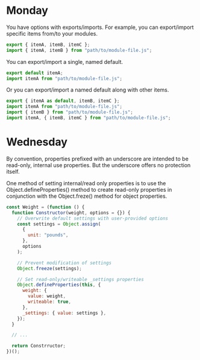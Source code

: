 # Monday

You have options with exports/imports. For example, you can export/import
specific items from/to your modules.

```js
export { itemA, itemB, itemC };
import { itemA, itemB } from "path/to/module-file.js";
```

You can export/import a single, named default.

```js
export default itemA;
import itemA from "path/to/module-file.js";
```

Or you can export/import a named default along with other items.

```js
export { itemA as default, itemB, itemC };
import itemA from "path/to/module-file.js";
import { itemB } from "path/to/module-file.js";
import itemA, { itemB, itemC } from "path/to/module-file.js";
```

# Wednesday

By convention, properties prefixed with an underscore are intended to be
read-only, internal use properties. But the underscore offers no protection
itself.

One method of setting internal/read only properties is to use the
Object.defineProperties() method to create read-only properties in conjunction
with the Object.freze() method for object properties.

```js
const Weight = (function () {
  function Constructor(weight, options = {}) {
    // Overwrite default settings with user-provided options
    const settings = Object.assign(
      {
        unit: "pounds",
      },
      options
    );

    // Prevent modification of settings
    Object.freeze(settings);

    // Set read-only/writeable _settings properties
    Object.defineProperties(this, {
      weight: {
        value: weight,
        writeable: true,
      },
      _settings: { value: settings },
    });
  }

  // ...

  return Constrructor;
})();
```
